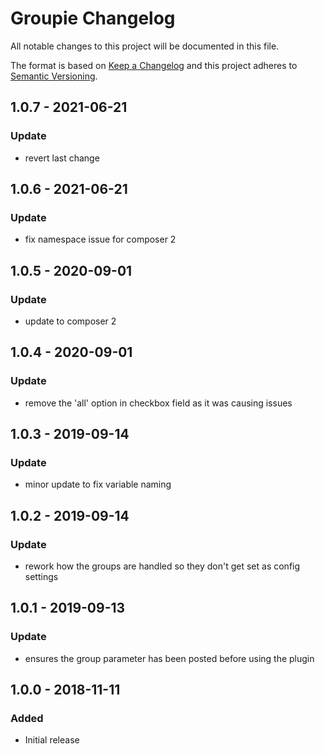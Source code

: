 # Groupie Changelog

All notable changes to this project will be documented in this file.

The format is based on [Keep a Changelog](http://keepachangelog.com/) and this project adheres to [Semantic Versioning](http://semver.org/).

## 1.0.7 - 2021-06-21
### Update
- revert last change

## 1.0.6 - 2021-06-21
### Update
- fix namespace issue for composer 2

## 1.0.5 - 2020-09-01
### Update
- update to composer 2

## 1.0.4 - 2020-09-01
### Update
- remove the 'all' option in checkbox field as it was causing issues

## 1.0.3 - 2019-09-14
### Update
- minor update to fix variable naming

## 1.0.2 - 2019-09-14
### Update
- rework how the groups are handled so they don't get set as config settings

## 1.0.1 - 2019-09-13
### Update
- ensures the group parameter has been posted before using the plugin


## 1.0.0 - 2018-11-11
### Added
- Initial release
